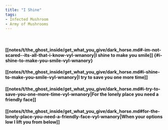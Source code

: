 ```yaml
---
title: "I Shine"
tags:
- Infected Mushroom
- Army of Mushrooms
---
```

&nbsp;
#### [[notes/t/the_ghost_inside/get_what_you_give/dark_horse.md#-im-not-scared--its-all-that-i-know-vyl-wnanory|I shine to make you smile]] {#i-shine-to-make-you-smile-vyl-wnanory}
#### [[notes/t/the_ghost_inside/get_what_you_give/dark_horse.md#i-shine-to-make-you-smile-vyl-wnanory|I try to save you one more time]]
#### [[notes/t/the_ghost_inside/get_what_you_give/dark_horse.md#i-try-to-save-you-one-more-time-vyl-wnanory|For the lonely place you need a friendly face]]
#### [[notes/t/the_ghost_inside/get_what_you_give/dark_horse.md#for-the-lonely-place-you-need-a-friendly-face-vyl-wnanory|When your options low I lift you from below]]
